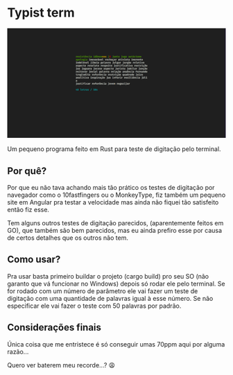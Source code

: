 # Typist term

![Imamge de preview](https://github.com/gabrielmfern/typist-term/blob/master/preview.png?raw=true)

Um pequeno programa feito em Rust para teste de digitação pelo terminal.

## Por quê?

Por que eu não tava achando mais tão prático os testes de digitação
por navegador como o 10fastfingers ou o MonkeyType, fiz também um pequeno site
em Angular pra testar a velocidade mas ainda não fiquei tão satisfeito então fiz esse.

Tem alguns outros testes de digitação parecidos, (aparentemente feitos em GO), que também
são bem parecidos, mas eu ainda prefiro esse por causa de certos detalhes que os outros não tem.

## Como usar?

Pra usar basta primeiro buildar o projeto (cargo build) pro seu SO 
(não garanto que vá funcionar no Windows) depois só rodar ele pelo terminal. Se for rodado com
um número de parâmetro ele vai fazer um teste de digitação com uma quantidade de palavras igual
à esse número.
Se não especificar ele vai fazer o teste com 50 palavras por padrão. 

## Considerações finais

Única coisa que me entristece é só conseguir umas 70ppm aqui por alguma razão...

Quero ver baterem meu recorde...? 😩
